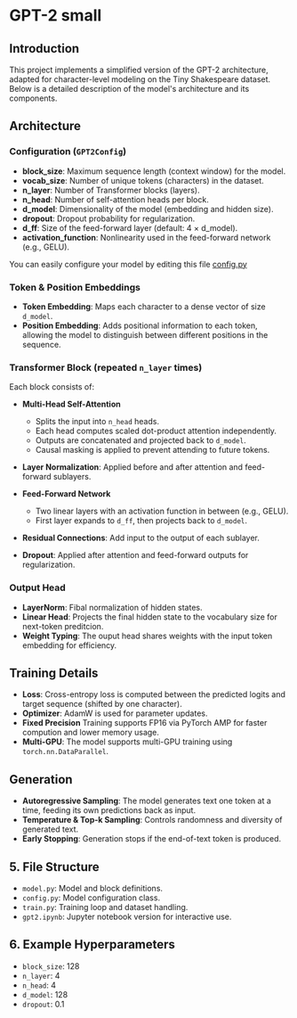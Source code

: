 # GPT-2 small

## Introduction

This project implements a simplified version of the GPT-2 architecture, adapted for character-level modeling on the Tiny Shakespeare dataset. Below is a detailed description of the model's architecture and its components.

## Architecture

### Configuration (`GPT2Config`)

- **block_size**: Maximum sequence length (context window) for the model.
- **vocab_size**: Number of unique tokens (characters) in the dataset.
- **n_layer**: Number of Transformer blocks (layers).
- **n_head**: Number of self-attention heads per block.
- **d_model**: Dimensionality of the model (embedding and hidden size).
- **dropout**: Dropout probability for regularization.
- **d_ff**: Size of the feed-forward layer (default: 4 × d_model).
- **activation_function**: Nonlinearity used in the feed-forward network (e.g., GELU).

You can easily configure your model by editing this file [config.py](config.py)

### Token & Position Embeddings

- **Token Embedding**: Maps each character to a dense vector of size `d_model`.
- **Position Embedding**: Adds positional information to each token, allowing the model to distinguish between different positions in the sequence.

### Transformer Block (repeated `n_layer` times)

Each block consists of:

- **Multi-Head Self-Attention**

  - Splits the input into `n_head` heads.
  - Each head computes scaled dot-product attention independently.
  - Outputs are concatenated and projected back to `d_model`.
  - Causal masking is applied to prevent attending to future tokens.
- **Layer Normalization**: Applied before and after attention and feed-forward sublayers.
- **Feed-Forward Network**
  - Two linear layers with an activation function in between (e.g., GELU).
  - First layer expands to `d_ff`, then projects back to `d_model`.
- **Residual Connections**: Add input to the output of each sublayer.
- **Dropout**: Applied after attention and feed-forward outputs for regularization.

### Output Head

- **LayerNorm**: Fibal normalization of hidden states.
- **Linear Head**: Projects the final hidden state to the vocabulary size for next-token preditcion.
- **Weight Typing**: The ouput head shares weights with the input token embedding for efficiency.

## Training Details

- **Loss**: Cross-entropy loss is computed between the predicted logits and target sequence (shifted by one character).
- **Optimizer**: AdamW is used for parameter updates.
- **Fixed Precision** Training supports FP16 via PyTorch AMP for faster compution and lower memory usage.
- **Multi-GPU**: The model supports multi-GPU training using `torch.nn.DataParallel`.

## Generation

- **Autoregressive Sampling**: The model generates text one token at a time, feeding its own predictions back as input.
- **Temperature & Top-k Sampling**: Controls randomness and diversity of generated text.
- **Early Stopping**: Generation stops if the end-of-text token is produced.

## 5. File Structure

- `model.py`: Model and block definitions.
- `config.py`: Model configuration class.
- `train.py`: Training loop and dataset handling.
- `gpt2.ipynb`: Jupyter notebook version for interactive use.

## 6. Example Hyperparameters

- `block_size`: 128
- `n_layer`: 4
- `n_head`: 4
- `d_model`: 128
- `dropout`: 0.1
